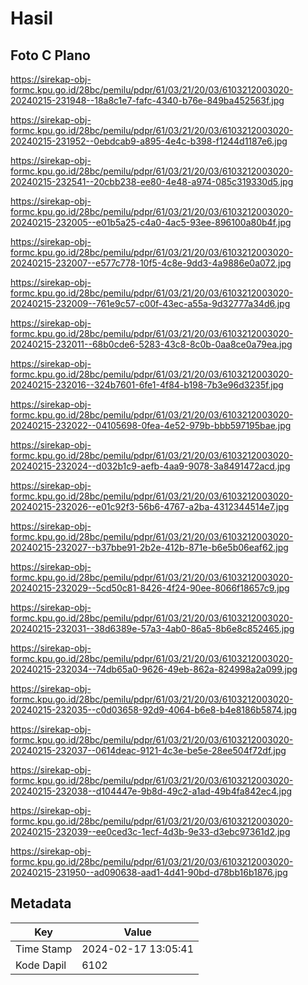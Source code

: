 # Hasil

## Foto C Plano

https://sirekap-obj-formc.kpu.go.id/28bc/pemilu/pdpr/61/03/21/20/03/6103212003020-20240215-231948--18a8c1e7-fafc-4340-b76e-849ba452563f.jpg

https://sirekap-obj-formc.kpu.go.id/28bc/pemilu/pdpr/61/03/21/20/03/6103212003020-20240215-231952--0ebdcab9-a895-4e4c-b398-f1244d1187e6.jpg

https://sirekap-obj-formc.kpu.go.id/28bc/pemilu/pdpr/61/03/21/20/03/6103212003020-20240215-232541--20cbb238-ee80-4e48-a974-085c319330d5.jpg

https://sirekap-obj-formc.kpu.go.id/28bc/pemilu/pdpr/61/03/21/20/03/6103212003020-20240215-232005--e01b5a25-c4a0-4ac5-93ee-896100a80b4f.jpg

https://sirekap-obj-formc.kpu.go.id/28bc/pemilu/pdpr/61/03/21/20/03/6103212003020-20240215-232007--e577c778-10f5-4c8e-9dd3-4a9886e0a072.jpg

https://sirekap-obj-formc.kpu.go.id/28bc/pemilu/pdpr/61/03/21/20/03/6103212003020-20240215-232009--761e9c57-c00f-43ec-a55a-9d32777a34d6.jpg

https://sirekap-obj-formc.kpu.go.id/28bc/pemilu/pdpr/61/03/21/20/03/6103212003020-20240215-232011--68b0cde6-5283-43c8-8c0b-0aa8ce0a79ea.jpg

https://sirekap-obj-formc.kpu.go.id/28bc/pemilu/pdpr/61/03/21/20/03/6103212003020-20240215-232016--324b7601-6fe1-4f84-b198-7b3e96d3235f.jpg

https://sirekap-obj-formc.kpu.go.id/28bc/pemilu/pdpr/61/03/21/20/03/6103212003020-20240215-232022--04105698-0fea-4e52-979b-bbb597195bae.jpg

https://sirekap-obj-formc.kpu.go.id/28bc/pemilu/pdpr/61/03/21/20/03/6103212003020-20240215-232024--d032b1c9-aefb-4aa9-9078-3a8491472acd.jpg

https://sirekap-obj-formc.kpu.go.id/28bc/pemilu/pdpr/61/03/21/20/03/6103212003020-20240215-232026--e01c92f3-56b6-4767-a2ba-4312344514e7.jpg

https://sirekap-obj-formc.kpu.go.id/28bc/pemilu/pdpr/61/03/21/20/03/6103212003020-20240215-232027--b37bbe91-2b2e-412b-871e-b6e5b06eaf62.jpg

https://sirekap-obj-formc.kpu.go.id/28bc/pemilu/pdpr/61/03/21/20/03/6103212003020-20240215-232029--5cd50c81-8426-4f24-90ee-8066f18657c9.jpg

https://sirekap-obj-formc.kpu.go.id/28bc/pemilu/pdpr/61/03/21/20/03/6103212003020-20240215-232031--38d6389e-57a3-4ab0-86a5-8b6e8c852465.jpg

https://sirekap-obj-formc.kpu.go.id/28bc/pemilu/pdpr/61/03/21/20/03/6103212003020-20240215-232034--74db65a0-9626-49eb-862a-824998a2a099.jpg

https://sirekap-obj-formc.kpu.go.id/28bc/pemilu/pdpr/61/03/21/20/03/6103212003020-20240215-232035--c0d03658-92d9-4064-b6e8-b4e8186b5874.jpg

https://sirekap-obj-formc.kpu.go.id/28bc/pemilu/pdpr/61/03/21/20/03/6103212003020-20240215-232037--0614deac-9121-4c3e-be5e-28ee504f72df.jpg

https://sirekap-obj-formc.kpu.go.id/28bc/pemilu/pdpr/61/03/21/20/03/6103212003020-20240215-232038--d104447e-9b8d-49c2-a1ad-49b4fa842ec4.jpg

https://sirekap-obj-formc.kpu.go.id/28bc/pemilu/pdpr/61/03/21/20/03/6103212003020-20240215-232039--ee0ced3c-1ecf-4d3b-9e33-d3ebc97361d2.jpg

https://sirekap-obj-formc.kpu.go.id/28bc/pemilu/pdpr/61/03/21/20/03/6103212003020-20240215-231950--ad090638-aad1-4d41-90bd-d78bb16b1876.jpg


## Metadata

| Key        | Value               |
| ---------- | ------------------- |
| Time Stamp | 2024-02-17 13:05:41 |
| Kode Dapil | 6102                |



